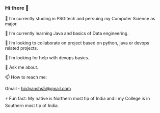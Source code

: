 ### Hi there 👋


 🔭 I’m currently studing in PSGitech and persuing my Computer Science as major.
 
 🌱 I’m currently learning Java and basics of Data engineering. 
 
 👯 I’m looking to collaborate on project based on python, java or devops related projects.
 
 🤔 I’m looking for help with devops basics.
 
 💬 Ask me about. 
 
 📫 How to reach me:
   
 Gmail - hirdyanshs5@gmail.com

⚡ Fun fact: My native is Northern most tip of India and i my College is in Southern most tip of India.

